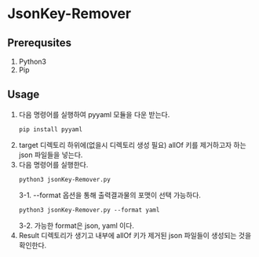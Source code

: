 # JsonKey-Remover

## Prerequsites
1. Python3
2. Pip

## Usage
1. 다음 명령어를 실행하여 pyyaml 모듈을 다운 받는다.
    ```
    pip install pyyaml
    ```
2. target 디렉토리 하위에(없을시 디렉토리 생성 필요) allOf 키를 제거하고자 하는 json 파일들을 넣는다.
3. 다음 명령어를 실행한다.
    ```
    python3 jsonKey-Remover.py
    ```
    3-1. --format 옵션을 통해 출력결과물의 포맷이 선택 가능하다.
    ```
    python3 jsonKey-Remover.py --format yaml
    ```
    3-2. 가능한 format은 json, yaml 이다.
4. Result 디렉토리가 생기고 내부에 allOf 키가 제거된 json 파일들이 생성되는 것을 확인한다.